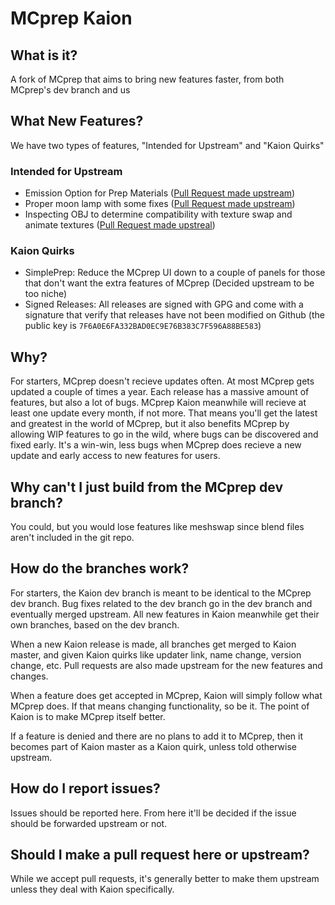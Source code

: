 # MCprep Kaion

## What is it?
A fork of MCprep that aims to bring new features faster, from both MCprep's dev branch and us

## What New Features?
We have two types of features, "Intended for Upstream" and "Kaion Quirks"

### Intended for Upstream
* Emission Option for Prep Materials ([Pull Request made upstream](https://github.com/TheDuckCow/MCprep/pull/364))
* Proper moon lamp with some fixes ([Pull Request made upstream](https://github.com/TheDuckCow/MCprep/pull/370))
* Inspecting OBJ to determine compatibility with texture swap and animate textures ([Pull Request made upstreal](https://github.com/TheDuckCow/MCprep/pull/372))

### Kaion Quirks
* SimplePrep: Reduce the MCprep UI down to a couple of panels for those that don't want the extra features of MCprep (Decided upstream to be too niche)
* Signed Releases: All releases are signed with GPG and come with a signature that verify that releases have not been modified on Github (the public key is `7F6A0E6FA332BAD0EC9E76B383C7F596A88BE583`)

## Why?
For starters, MCprep doesn't recieve updates often. At most MCprep gets updated a couple of times a year. Each release has a massive amount of features, but also a lot of bugs. MCprep Kaion meanwhile will recieve at least one update every month, if not more. That means you'll get the latest and greatest in the world of MCprep, but it also benefits MCprep by allowing WIP features to go in the wild, where bugs can be discovered and fixed early. It's a win-win, less bugs when MCprep does recieve a new update and early access to new features for users.

## Why can't I just build from the MCprep dev branch?
You could, but you would lose features like meshswap since blend files aren't included in the git repo.

## How do the branches work?
For starters, the Kaion dev branch is meant to be identical to the MCprep dev branch. Bug fixes related to the dev branch go in the dev branch and eventually merged upstream. All new features in Kaion meanwhile get their own branches, based on the dev branch.

When a new Kaion release is made, all branches get merged to Kaion master, and given Kaion quirks like updater link, name change, version change, etc. Pull requests are also made upstream for the new features and changes.

When a feature does get accepted in MCprep, Kaion will simply follow what MCprep does. If that means changing functionality, so be it. The point of Kaion is to make MCprep itself better.

If a feature is denied and there are no plans to add it to MCprep, then it becomes part of Kaion master as a Kaion quirk, unless told otherwise upstream.

## How do I report issues?
Issues should be reported here. From here it'll be decided if the issue should be forwarded upstream or not.

## Should I make a pull request here or upstream?
While we accept pull requests, it's generally better to make them upstream unless they deal with Kaion specifically.
